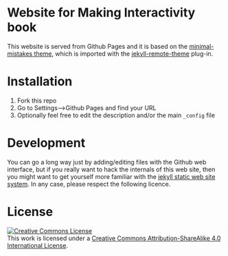 # Website for Making Interactivity book

This website is served from Github Pages and it is based on the [minimal-mistakes theme](https://github.com/mmistakes/minimal-mistakes), which is imported with the [jekyll-remote-theme](https://github.com/benbalter/jekyll-remote-theme) plug-in.

# Installation

1. Fork this repo
2. Go to Settings-->Github Pages and find your URL
3. Optionally feel free to edit the description and/or the main `_config` file

# Development

You can go a long way just by adding/editing files with the Github web interface, but if you really want to hack the internals of this web site, then you might want to get yourself more familiar with the [jekyll static web site system](https://jekyllrb.com/). In any case, please respect the following licence.

# License

<a rel="license" href="http://creativecommons.org/licenses/by-sa/4.0/"><img alt="Creative Commons License" style="border-width:0" src="https://i.creativecommons.org/l/by-sa/4.0/80x15.png" /></a><br />This work is licensed under a <a rel="license" href="http://creativecommons.org/licenses/by-sa/4.0/">Creative Commons Attribution-ShareAlike 4.0 International License</a>.
